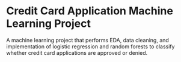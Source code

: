 # Credit Card Application Machine Learning Project
A machine learning project that performs EDA, data cleaning, and implementation of logistic regression and random forests to classify whether credit card applications are approved or denied. 
